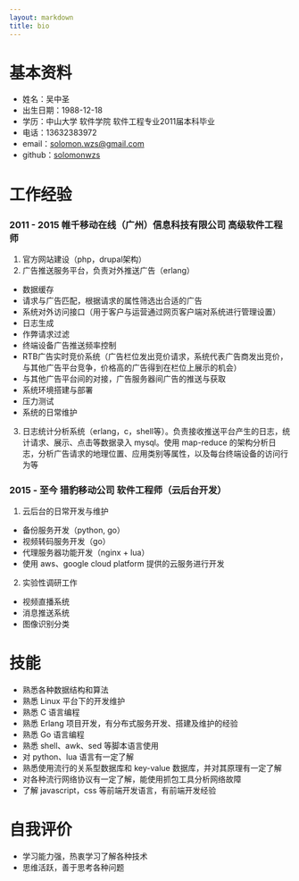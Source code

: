 ```yaml
---
layout: markdown
title: bio
---
```


# 基本资料

* 姓名：吴中圣
* 出生日期：1988-12-18
* 学历：中山大学 软件学院 软件工程专业2011届本科毕业
* 电话：13632383972
* email：solomon.wzs@gmail.com
* github：[solomonwzs](https://github.com/solomonwzs)

# 工作经验

### 2011 - 2015  帷千移动在线（广州）信息科技有限公司  高级软件工程师

1. 官方网站建设（php，drupal架构）
2. 广告推送服务平台，负责对外推送广告（erlang）
  - 数据缓存
  - 请求与广告匹配，根据请求的属性筛选出合适的广告
  - 系统对外访问接口（用于客户与运营通过网页客户端对系统进行管理设置）
  - 日志生成
  - 作弊请求过滤
  - 终端设备广告推送频率控制
  - RTB广告实时竞价系统（广告栏位发出竞价请求，系统代表广告商发出竞价，与其他广告平台竞争，价格高的广告得到在栏位上展示的机会）
  - 与其他广告平台间的对接，广告服务器间广告的推送与获取
  - 系统环境搭建与部署
  - 压力测试
  - 系统的日常维护
3. 日志统计分析系统（erlang，c，shell等）。负责接收推送平台产生的日志，统计请求、展示、点击等数据录入 mysql。使用 map-reduce 的架构分析日志，分析广告请求的地理位置、应用类别等属性，以及每台终端设备的访问行为等

### 2015 - 至今 猎豹移动公司 软件工程师（云后台开发）

1. 云后台的日常开发与维护
  - 备份服务开发（python, go）
  - 视频转码服务开发（go）
  - 代理服务器功能开发（nginx + lua）
  - 使用 aws、google cloud platform 提供的云服务进行开发
2. 实验性调研工作
  - 视频直播系统
  - 消息推送系统
  - 图像识别分类

# 技能
* 熟悉各种数据结构和算法
* 熟悉 Linux 平台下的开发维护
* 熟悉 C 语言编程
* 熟悉 Erlang 项目开发，有分布式服务开发、搭建及维护的经验
* 熟悉 Go 语言编程
* 熟悉 shell、awk、sed 等脚本语言使用
* 对 python、lua 语言有一定了解
* 熟悉使用流行的关系型数据库和 key-value 数据库，并对其原理有一定了解
* 对各种流行网络协议有一定了解，能使用抓包工具分析网络故障
* 了解 javascript，css 等前端开发语言，有前端开发经验


# 自我评价
* 学习能力强，热衷学习了解各种技术
* 思维活跃，善于思考各种问题
